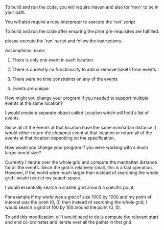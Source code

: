 To build and run the code, you will require maven and also for 'mvn' to be in your path.

You will also require a ruby interpreter to execute the 'run' script

To build and run the code after ensuring the prior pre-requisites are fulfilled.

please execute the 'run' script and follow the instructions.

Assumptions made:

1) There is only one event in each location

2) There is currently no functionality to add or remove tickets from events.

3) There were no time constraints on any of the events

4) Events are unique

How might you change your program if you needed to support multiple events at the
same location?

I would create a separate object called Location which will hold a list of events.

Since all of the events at that location have the same manhattan distance, I would either return the cheapest event
at that location or return all of the events at that location depending on the specification.

How would you change your program if you were working with a much larger world
size?

Currently I iterate over the whole grid and compute the manhattan distance for all the events. Since the grid
is relatively small, this is a fast operation. However, if the world were much larger then instead of searching the whole
grid I would restrict my search space.

I would essentially search a smaller grid around a specific point.

For example if my world was a grid of size 1000 by 1000 and my point of interest was the point (0, 0)
then instead of searching the whole grid, I would search a grid of 100 by 100 around the point (0, 0).

To add this modification, all I would need to do is compute the relevant start and end co-ordinates and iterate over all
the points in that grid.











